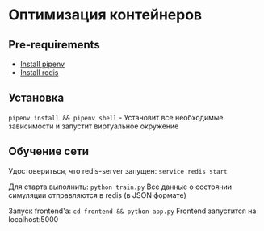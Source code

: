 # Оптимизация контейнеров

## Pre-requirements
* [Install pipenv](https://gist.github.com/slushkovsky/9200486665f8643b1577b4bbee011540)
* [Install redis](https://gist.github.com/slushkovsky/1adfd21284212f13afeea109d43e7d55)

## Установка

`pipenv install && pipenv shell` - Установит все необходимые зависимости и запустит виртуальное окружение

## Обучение сети
Удостовериться, что redis-server запущен: `service redis start`

Для старта выполнить: `python train.py`
Все данные о состоянии симуляции отправляются в redis (в JSON формате)

Запуск frontend'a: `cd frontend && python app.py`
Frontend запустится на localhost:5000
